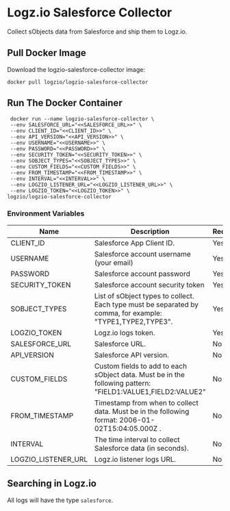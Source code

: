 # Logz.io Salesforce Collector

Collect sObjects data from Salesforce and ship them to Logz.io.

## Pull Docker Image

Download the logzio-salesforce-collector image:

```shell
docker pull logzio/logzio-salesforce-collector
```

## Run The Docker Container

```shell
 docker run --name logzio-salesforce-collector \
 --env SALESFORCE_URL="<<SALESFORCE_URL>>" \
 --env CLIENT_ID="<<CLIENT_ID>>" \
 --env API_VERSION="<<API_VERSION>>" \
 --env USERNAME="<<USERNAME>>" \
 --env PASSWORD="<<PASSWORD>>" \
 --env SECURITY_TOKEN="<<SECURITY_TOKEN>>" \
 --env SOBJECT_TYPES="<<SOBJECT_TYPES>>" \
 --env CUSTOM_FIELDS="<<CUSTOM_FIELDS>>" \
 --env FROM_TIMESTAMP="<<FROM_TIMESTAMP>>" \
 --env INTERVAL="<<INTERVAL>>" \
 --env LOGZIO_LISTENER_URL="<<LOGZIO_LISTENER_URL>>" \
 --env LOGZIO_TOKEN="<<LOGZIO_TOKEN>>" \
logzio/logzio-salesforce-collector
```

### Environment Variables

| Name                | Description                                                                                                | Required? | Default                       |
|---------------------|------------------------------------------------------------------------------------------------------------|-----------|-------------------------------|
| CLIENT_ID           | Salesforce App Client ID.                                                                                  | Yes       | -                             |
| USERNAME            | Salesforce account username (your email)                                                                   | Yes       | -                             |
| PASSWORD            | Salesforce account password                                                                                | Yes       | -                             |
| SECURITY_TOKEN      | Salesforce account security token                                                                          | Yes       | -                             |
| SOBJECT_TYPES       | List of sObject types to collect. Each type must be separated by comma, for example: "TYPE1,TYPE2,TYPE3".  | Yes       | -                             |
| LOGZIO_TOKEN        | Logz.io logs token.                                                                                        | Yes       | -                             |
| SALESFORCE_URL      | Salesforce URL.                                                                                            | No        | https://login.salesforce.com  |
| API_VERSION         | Salesforce API version.                                                                                    | No        | 55.0                          |
| CUSTOM_FIELDS       | Custom fields to add to each sObject data. Must be in the following pattern: "FIELD1:VALUE1,FIELD2:VALUE2" | No        | -                             |
| FROM_TIMESTAMP      | Timestamp from when to collect data. Must be in the following format: 2006-01-02T15:04:05.000Z .           | No        | Current time minus 1 hour     |
| INTERVAL            | The time interval to collect Salesforce data (in seconds).                                                 | No        | 5 (seconds)                   |
| LOGZIO_LISTENER_URL | Logz.io listener logs URL.                                                                                 | No        | https://listener.logz.io:8071 | 

## Searching in Logz.io

All logs will have the type `salesforce`.
